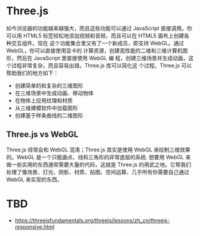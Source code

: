 # Three.js

如今浏览器的功能越来越强大，而且这些功能可以通过 JavaScript 直接调用。你可以用 HTML5 标签轻松地添加视频和音频，而且可以在 HTML5 画布上创建各种交互组件。现在 这个功能集合里又有了一个新成员，即支持 WebGL。通过 WebGL，你可以直接使用显卡的 计算资源，创建高性能的二维和三维计算机图形，然后在 JavaScript 里直接使用 WebGL 编 程，创建三维场景并生成动画，这个过程非常复杂，而且容易出错。Three.js 库可以简化这 个过程。Three.js 可以帮助我们的地方如下：

- 创建简单的和复杂的三维图形
- 在三维场景中生成动画、移动物体
- 在物体上应用纹理和材质
- 从三维建模软件中加载图形
- 创建基于样条曲线的二维图形

## Three.js vs WebGL

Three.js 经常会和 WebGL 混淆；Three.js 其实是使用 WebGL 来绘制三维效果的。WebGL 是一个只能画点、线和三角形的非常底层的系统. 想要用 WebGL 来做一些实用的东西通常需要大量的代码，这就是 Three.js 的用武之地。它帮我们处理了像场景、灯光、阴影、材质、贴图、空间运算、几乎所有你需要自己通过 WebGL 来实现的东西。

# TBD

- https://threejsfundamentals.org/threejs/lessons/zh_cn/threejs-responsive.html
